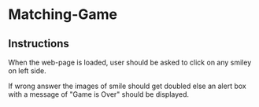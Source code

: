 # Matching-Game


## Instructions 

When the web-page is loaded, user should be asked to click on any smiley on left side.

If wrong answer the images of smile should get doubled else an alert box with a message of "Game is Over" should be displayed.
